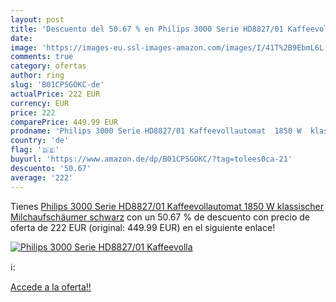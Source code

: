 ```yaml
---
layout: post
title: 'Descuento del 50.67 % en Philips 3000 Serie HD8827/01 Kaffeevolla'
date: 
image: 'https://images-eu.ssl-images-amazon.com/images/I/41T%2B9EbmL6L._SL200_.jpg'
comments: true
category: ofertas
author: ring
slug: 'B01CP5GOKC-de'
actualPrice: 222 EUR
currency: EUR
price: 222
comparePrice: 449.99 EUR
prodname: 'Philips 3000 Serie HD8827/01 Kaffeevollautomat  1850 W  klassischer Milchaufschäumer  schwarz'
country: 'de'
flag: '🇩🇪'
buyurl: 'https://www.amazon.de/dp/B01CP5GOKC/?tag=tolees0ca-21'
descuento: '50.67'
average: '222'
---
```


Tienes [Philips 3000 Serie HD8827/01 Kaffeevollautomat  1850 W  klassischer Milchaufschäumer  schwarz](https://www.amazon.de/dp/B01CP5GOKC/?tag=tolees0ca-21) con un 50.67 % de descuento con precio de oferta de 222 EUR (original: 449.99 EUR) en el siguiente enlace!

[![Philips 3000 Serie HD8827/01 Kaffeevolla](https://images-eu.ssl-images-amazon.com/images/I/41T%2B9EbmL6L._SL200_.jpg)](https://www.amazon.de/dp/B01CP5GOKC/?tag=tolees0ca-21)

ℹ️:


[Accede a la oferta!!](https://www.amazon.de/dp/B01CP5GOKC/?tag=tolees0ca-21)
